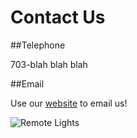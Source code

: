# Contact Us

##Telephone 

703-blah blah blah

##Email 

Use our [website](www.remotelighting) to email us!

![Remote Lights](https://static.pexels.com/photos/41113/pexels-photo-41113.jpeg)




